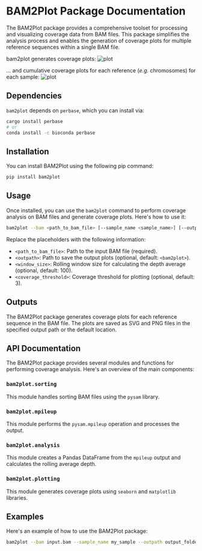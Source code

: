 # BAM2Plot Package Documentation

The BAM2Plot package provides a comprehensive toolset for processing and visualizing coverage data from BAM files. This package simplifies the analysis process and enables the generation of coverage plots for multiple reference sequences within a single BAM file.

bam2plot generates coverage plots:
![plot](example/example.png)

... and cumulative coverage plots for each reference (*e.g.* chromosomes) for each sample:
![plot](example/cumplot.png)


## Dependencies
`bam2plot` depends on `perbase`, which you can install via:
```bash
cargo install perbase 
# or
conda install -c bioconda perbase
```
## Installation

You can install BAM2Plot using the following pip command:

```bash
pip install bam2plot
```

## Usage

Once installed, you can use the `bam2plot` command to perform coverage analysis on BAM files and generate coverage plots. Here's how to use it:

```bash
bam2plot --bam <path_to_bam_file> [--sample_name <sample_name>] [--outpath <output_path>] [--rolling_window <window_size>] [--threshold <coverage_threshold>]
```

Replace the placeholders with the following information:
- `<path_to_bam_file>`: Path to the input BAM file (required).
- `<outpath>`: Path to save the output plots (optional, default: `<bam2plot>`).
- `<window_size>`: Rolling window size for calculating the depth average (optional, default: 100).
- `<coverage_threshold>`: Coverage threshold for plotting (optional, default: 3).

## Outputs

The BAM2Plot package generates coverage plots for each reference sequence in the BAM file. The plots are saved as SVG and PNG files in the specified output path or the default location.

## API Documentation

The BAM2Plot package provides several modules and functions for performing coverage analysis. Here's an overview of the main components:

### `bam2plot.sorting`

This module handles sorting BAM files using the `pysam` library.

### `bam2plot.mpileup`

This module performs the `pysam.mpileup` operation and processes the output.

### `bam2plot.analysis`

This module creates a Pandas DataFrame from the `mpileup` output and calculates the rolling average depth.

### `bam2plot.plotting`

This module generates coverage plots using `seaborn` and `matplotlib` libraries.


## Examples

Here's an example of how to use the BAM2Plot package:

```bash
bam2plot --bam input.bam --sample_name my_sample --outpath output_folder --rolling_window 50 --threshold 5
```
